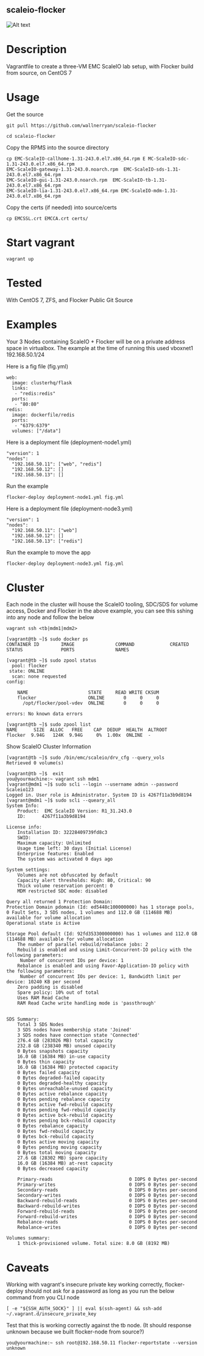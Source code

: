scaleio-flocker
---------------

![Alt text](/examples/flocker-scaleio-TestEnv.png?raw=true "Environment Diagram")

# Description

Vagrantfile to create a three-VM EMC ScaleIO lab setup, with Flocker build from source, on CentOS 7

# Usage

Get the source
```
git pull https://github.com/wallnerryan/scaleio-flocker

cd scaleio-flocker
```

Copy the RPMS into the source directory
```
cp EMC-ScaleIO-callhome-1.31-243.0.el7.x86_64.rpm E MC-ScaleIO-sdc-1.31-243.0.el7.x86_64.rpm
EMC-ScaleIO-gateway-1.31-243.0.noarch.rpm  EMC-ScaleIO-sds-1.31-243.0.el7.x86_64.rpm
EMC-ScaleIO-gui-1.31-243.0.noarch.rpm  EMC-ScaleIO-tb-1.31-243.0.el7.x86_64.rpm
EMC-ScaleIO-lia-1.31-243.0.el7.x86_64.rpm EMC-ScaleIO-mdm-1.31-243.0.el7.x86_64.rpm
```

Copy the certs (if needed) into source/certs
```
cp EMCSSL.crt EMCCA.crt certs/
```

# Start vagrant
```
vagrant up
```

# Tested

With CentOS 7, ZFS, and Flocker Public Git Source


# Examples

Your 3 Nodes containing ScaleIO + Flocker will be on a private address space
in virtualbox. The example at the time of running this used vboxnet1 192.168.50.1/24

Here is a fig file (fig.yml)

```
web:
  image: clusterhq/flask
  links:
   - "redis:redis"
  ports:
   - "80:80"
redis:
  image: dockerfile/redis
  ports:
   - "6379:6379"
  volumes: ["/data"]
```

Here is a deployment file (deployment-node1.yml)

```
"version": 1
"nodes":
  "192.168.50.11": ["web", "redis"]
  "192.168.50.12": []
  "192.168.50.13": []
```

Run the example
```
flocker-deploy deployment-node1.yml fig.yml
```

Here is a deployment file (deployment-node3.yml)

```
"version": 1
"nodes":
  "192.168.50.11": ["web"]
  "192.168.50.12": []
  "192.168.50.13": ["redis"]
```

Run the example to move the app
```
flocker-deploy deployment-node3.yml fig.yml
```

# Cluster

Each node in the cluster will house the ScaleIO tooling, SDC/SDS for
volume access, Docker and Flocker in the above example, you can see this
sshing into any node and follow the below

```
vagrant ssh <tb|mdm1|mdm2>

```

```
[vagrant@tb ~]$ sudo docker ps
CONTAINER ID        IMAGE               COMMAND             CREATED             STATUS              PORTS               NAMES
```

```
[vagrant@tb ~]$ sudo zpool status
  pool: flocker
 state: ONLINE
  scan: none requested
config:

	NAME                      STATE     READ WRITE CKSUM
	flocker                   ONLINE       0     0     0
	  /opt/flocker/pool-vdev  ONLINE       0     0     0

errors: No known data errors

[vagrant@tb ~]$ sudo zpool list
NAME      SIZE  ALLOC   FREE    CAP  DEDUP  HEALTH  ALTROOT
flocker  9.94G   124K  9.94G     0%  1.00x  ONLINE  -

```

Show ScaleIO Cluster Information

```
[vagrant@tb ~]$ sudo /bin/emc/scaleio/drv_cfg --query_vols
Retrieved 0 volume(s)

[vagrant@tb ~]$  exit
you@yourmachine:~ vagrant ssh mdm1
[vagrant@mdm1 ~]$ sudo scli --login --username admin --password Scaleio123
Logged in. User role is Administrator. System ID is 4267f11a3b9d8194
[vagrant@mdm1 ~]$ sudo scli --queary_all
System Info:
	Product:  EMC ScaleIO Version: R1_31.243.0
	ID:      4267f11a3b9d8194

License info:
	Installation ID: 32228409739fd8c3
	SWID: 
	Maximum capacity: Unlimited
	Usage time left: 30 days (Initial License)
	Enterprise features: Enabled
	The system was activated 0 days ago

System settings:
	Volumes are not obfuscated by default
	Capacity alert thresholds: High: 80, Critical: 90
	Thick volume reservation percent: 0
	MDM restricted SDC mode: disabled

Query all returned 1 Protection Domain:
Protection Domain pdomain (Id: ed5448c100000000) has 1 storage pools, 0 Fault Sets, 3 SDS nodes, 1 volumes and 112.0 GB (114688 MB) available for volume allocation
Operational state is Active

Storage Pool default (Id: 92fd353300000000) has 1 volumes and 112.0 GB (114688 MB) available for volume allocation
	The number of parallel rebuild/rebalance jobs: 2
	Rebuild is enabled and using Limit-Concurrent-IO policy with the following parameters:
	 Number of concurrent IOs per device: 1
	Rebalance is enabled and using Favor-Application-IO policy with the following parameters:
	 Number of concurrent IOs per device: 1, Bandwidth limit per device: 10240 KB per second
	Zero padding is disabled
	Spare policy: 10% out of total
	Uses RAM Read Cache
	RAM Read Cache write handling mode is 'passthrough'


SDS Summary:
	Total 3 SDS Nodes
	3 SDS nodes have membership state 'Joined'
	3 SDS nodes have connection state 'Connected'
	276.4 GB (283026 MB) total capacity
	232.8 GB (238340 MB) unused capacity
	0 Bytes snapshots capacity
	16.0 GB (16384 MB) in-use capacity
	0 Bytes thin capacity
	16.0 GB (16384 MB) protected capacity
	0 Bytes failed capacity
	0 Bytes degraded-failed capacity
	0 Bytes degraded-healthy capacity
	0 Bytes unreachable-unused capacity
	0 Bytes active rebalance capacity
	0 Bytes pending rebalance capacity
	0 Bytes active fwd-rebuild capacity
	0 Bytes pending fwd-rebuild capacity
	0 Bytes active bck-rebuild capacity
	0 Bytes pending bck-rebuild capacity
	0 Bytes rebalance capacity
	0 Bytes fwd-rebuild capacity
	0 Bytes bck-rebuild capacity
	0 Bytes active moving capacity
	0 Bytes pending moving capacity
	0 Bytes total moving capacity
	27.6 GB (28302 MB) spare capacity
	16.0 GB (16384 MB) at-rest capacity
	0 Bytes decreased capacity

	Primary-reads                            0 IOPS 0 Bytes per-second
	Primary-writes                           0 IOPS 0 Bytes per-second
	Secondary-reads                          0 IOPS 0 Bytes per-second
	Secondary-writes                         0 IOPS 0 Bytes per-second
	Backward-rebuild-reads                   0 IOPS 0 Bytes per-second
	Backward-rebuild-writes                  0 IOPS 0 Bytes per-second
	Forward-rebuild-reads                    0 IOPS 0 Bytes per-second
	Forward-rebuild-writes                   0 IOPS 0 Bytes per-second
	Rebalance-reads                          0 IOPS 0 Bytes per-second
	Rebalance-writes                         0 IOPS 0 Bytes per-second

Volumes summary:
	1 thick-provisioned volume. Total size: 8.0 GB (8192 MB)
```

# Caveats

Working with vagrant's insecure private key working correctly, flocker-deploy should
not ask for a password as long as you run the below command from you CLI node

```
[ -e "${SSH_AUTH_SOCK}" ] || eval $(ssh-agent) && ssh-add ~/.vagrant.d/insecure_private_key
```

Test that this is working correctly against the tb node.
(It should response unknown because we built flocker-node from source?)
```
you@yourmachine:~ ssh root@192.168.50.11 flocker-reportstate --version
unknown
```
